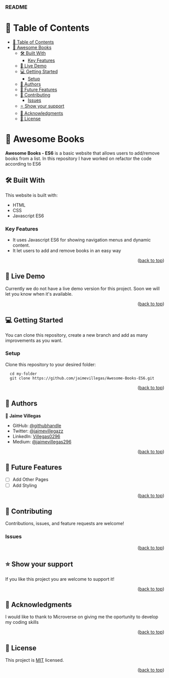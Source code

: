 <a name="readme-top"></a>


  <h3><b>README</b></h3>

</div>

# 📗 Table of Contents

- [📗 Table of Contents](#-table-of-contents)
- [📖 Awesome Books ](#-awesome-books-)
  - [🛠 Built With ](#-built-with-)
    - [Key Features ](#key-features-)
  - [🚀 Live Demo ](#-live-demo-)
  - [💻 Getting Started ](#-getting-started-)
    - [Setup](#setup)
  - [👥 Authors ](#-authors-)
  - [🔭 Future Features ](#-future-features-)
  - [🤝 Contributing ](#-contributing-)
    - [Issues](#issues)
  - [⭐️ Show your support ](#️-show-your-support-)
  - [🙏 Acknowledgments ](#-acknowledgments-)
  - [📝 License ](#-license-)


# 📖 Awesome Books <a name="about-project"></a>

**Awesome Books - ES6** is a basic website that allows users to add/remove books from a list. In this repository I have
worked on refactor the code according to ES6

## 🛠 Built With <a name="built-with"></a>

This website is built with:
- HTML
- CSS
- Javascript ES6

### Key Features <a name="key-features"></a>

- It uses Javascript ES6 for showing navigation menus and dynamic content.
- It let users to add and remove books in an easy way


<p align="right">(<a href="#readme-top">back to top</a>)</p>

## 🚀 Live Demo <a name="live-demo"></a>

Currently we do not have a live demo version for this project. Soon we will let you know when it's available.

<p align="right">(<a href="#readme-top">back to top</a>)</p>

## 💻 Getting Started <a name="getting-started"></a>

You can clone this repository, create a new branch and add as many improvements as you want.

### Setup

Clone this repository to your desired folder:

```
  cd my-folder
  git clone https://github.com/jaimevillegas/Awesome-Books-ES6.git 
```

<p align="right">(<a href="#readme-top">back to top</a>)</p>

## 👥 Authors <a name="authors"></a>

👤 **Jaime Villegas**

- GitHub: [@githubhandle](https://github.com/jaimevillegas)
- Twitter: [@jaimevillegazz](https://twitter.com/JaimeVillegazz)
- LinkedIn: [Villegas0296](https://www.linkedin.com/in/villegas0296/)
- Medium: [@jaimevillegas296](https://medium.com/@jaimevillegas296)

<p align="right">(<a href="#readme-top">back to top</a>)</p>

## 🔭 Future Features <a name="future-features"></a>

- [ ] Add Other Pages
- [ ] Add Styling

<p align="right">(<a href="#readme-top">back to top</a>)</p>

## 🤝 Contributing <a name="contributing"></a>

Contributions, issues, and feature requests are welcome!

### Issues

<p align="right">(<a href="#readme-top">back to top</a>)</p>

## ⭐️ Show your support <a name="support"></a>

If you like this project you are welcome to support it!

<p align="right">(<a href="#readme-top">back to top</a>)</p>

## 🙏 Acknowledgments <a name="acknowledgements"></a>

I would like to thank to Microverse on giving me the oportunity to develop my coding skills

<p align="right">(<a href="#readme-top">back to top</a>)</p>

## 📝 License <a name="license"></a>

This project is [MIT](./LICENSE.md) licensed.

<p align="right">(<a href="#readme-top">back to top</a>)</p>

